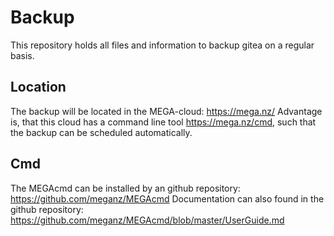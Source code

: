 # Backup
This repository holds all files and information to backup gitea on a regular basis.

## Location
The backup will be located in the MEGA-cloud: https://mega.nz/
Advantage is, that this cloud has a command line tool https://mega.nz/cmd, such that the backup can be scheduled automatically.

## Cmd
The MEGAcmd can be installed by an github repository: https://github.com/meganz/MEGAcmd
Documentation can also found in the github repository: https://github.com/meganz/MEGAcmd/blob/master/UserGuide.md
